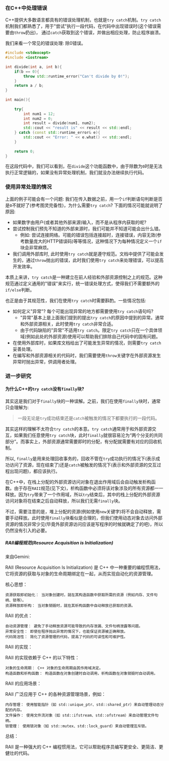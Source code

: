 ### 在C++中处理错误

C++提供大多数语言都具有的错误处理机制，也就是`try catch`机制。`try catch`机制我们都熟悉了，用于"尝试"执行一段代码，在代码中出现错误时(这个错误需要由`throw`扔出)， 通过`catch`获取到这个错误，并做出相应处理，防止程序崩溃。

我们来看一个常见的错误处理: 除0错误。

```c++
#include <stdexcept>  
#include <iostream>    
  
int divide(int a, int b){  
    if(b == 0){  
        throw std::runtime_error("Can't divide by 0!");  
    }  
    return a / b;  
}  
  
int main(){  
  
    try{  
        int num1 = 12;  
        int num2 = 0;  
        int result = divide(num1, num2);  
        std::cout << "result is" << result << std::endl;  
    } catch (const std::runtime_error& e){  
        std::cout << "Error: " << e.what() << std::endl;  
    }  
  
    return 0;  
}
```
在这段代码中，我们可以看到，在`divide`这个功能函数中，由于除数为`0`时是无法执行正常逻辑的，如果没有异常处理机制，我们就没办法继续执行代码。
### 使用异常处理的情况

上面的例子可能会有一个问题: 我们在传入数据之前，用一个`if`判断语句判断是否是`0`不就好了(参考图灵完备性)，为什么需要`try catch`? 下面的情况可能就说明了原因:

- 如果数字由用户(或者其他外部来源)输入，而不是从程序内获取的呢?
- 尝试控制我们预先不知道的外部来源时，我们可能并不知道可能会出什么错。
	- 例如: 尝试连接网络。可能的错误包括连接超时，连接错误，内容无效(参考数量庞大的HTTP错误码)等等情况，这种情况下为每种情况定义一个`if`块会非常麻烦。
- 我们调用外部库时, 此时使用`try catch`就是遵守规范。文档中提供了可能会发生的，通过`throw`抛出的错误，此时我们使用`try catch`来处理错误，可以提高开发效率。

本质上来讲，`try catch`是一种建立在前人经验和外部资源控制之上的规范。这种规范通过定义通用的"错误"来实行，统一错误处理方式，使得我们不需要额外的`if/else`判断。

也正是由于其规范性，我们在使用`try catch`时需要斟酌。一些情况包括:

- 如何定义"异常"? 每个可能出现异常的地方都需要使用`try catch`语句吗?
	- "异常"基本上是上面我们提到的提出`try catch`的原因中提到的异常。通常和外部资源相关，此时使用`try catch`非常合适。
	- 由于代码缺陷的"异常"不适用`try catch`。限定`try catch`只在一个具体领域(例如此处的外部资源)使用可以帮助我们排除自己代码中的固有问题。
- 在使用外部库时，如果库文档给出了可能发生异常的情况，则需要`try catch`妥善处理。
- 在编写和外部资源相关的代码时，我们需要使用`throw`关键字在外部资源发生异常时抛出异常，供调用者处理。

### 进一步研究

#### 为什么C++的`try catch`没有`finally`块?

其实这是我们对于`finally`块的一种误解。之前，我们在使用`finally`块时，通常只会理解为:

> 一段无论是`try`成功结束还是`catch`被触发的情况下都要执行的一段代码。

其实这样的理解不太符合`try catch`的本意。`try catch`通常用于和外部资源交互，如果我们任意使用`try catch`块，此时`finally`就很容易沦为“两个分支的共同部分”。而事实上，外部资源通常需要即时的分配，有分配就需要有对应的回收机制。

所以, `finally`是用来处理回收事务的，回收不管在`try`成功执行的情况下(表示成功访问了资源，现在结束了)还是`catch`被触发的情况下(表示和外部资源的交互过程出现问题)，都应该执行。

在C++中，在栈上分配的外部资源访问对象在退出作用域后会自动触发析构函数。由于存在`RAII`规范(见下文)，析构函数中必须将该对象涉及的所有资源都一一释放。因为`try`带来了一个作用域，所以`try`结束后，其中的栈上分配的外部资源访问对象将在结束之后自动释放，所以我们无需`finally`块。

不过，需要注意的是，堆上分配的资源(例如使用`new`关键字)将不会自动释放，需要手动释放。此时使用`finally`块看似是合理的，但我们使用动态对象去访问外部资源的情况非常少见(毕竟外部资源访问应该是写程序的时候就确定了的吧)，所以仍然没有引入的必要。
##### RAII编程规范(Resource Acquisition is Initialization)

来自Gemini:

RAII (Resource Acquisition Is Initialization) 是 C++ 中一种重要的编程惯用法，它将资源的获取与对象的生命周期绑定在一起，从而实现自动化的资源管理。

核心思想：

    资源获取即初始化： 当对象创建时，就在其构造函数中获取所需的资源（例如内存、文件句柄、锁等）。
    资源释放即析构： 当对象销毁时，就在其析构函数中自动释放已获取的资源。

RAII 的优点：

    自动资源管理： 避免了手动释放资源可能导致的内存泄漏、文件句柄泄露等问题。
    异常安全性： 即使在程序抛出异常的情况下，也能保证资源被正确释放。
    代码简洁性： 简化了资源管理的代码，提高了代码的可读性和可维护性。

RAII 的实现：

RAII 的实现依赖于 C++ 的以下特性：

    对象的生命周期： C++ 对象的生命周期由其作用域决定。
    构造函数和析构函数： 构造函数在对象创建时自动调用，析构函数在对象销毁时自动调用。

RAII 的应用场景：

RAII 广泛应用于 C++ 的各种资源管理场景，例如：

    内存管理： 使用智能指针（如 std::unique_ptr、std::shared_ptr）来自动管理动态分配的内存。
    文件操作： 使用文件流对象（如 std::ifstream、std::ofstream）来自动管理文件句柄。
    锁管理： 使用锁对象（如 std::mutex、std::lock_guard）来自动管理互斥锁。

总结：

RAII 是一种强大的 C++ 编程惯用法，它可以帮助程序员编写更安全、更简洁、更健壮的代码。